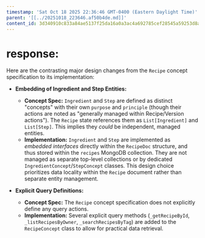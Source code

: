 ```yaml
---
timestamp: 'Sat Oct 18 2025 22:36:46 GMT-0400 (Eastern Daylight Time)'
parent: '[[../20251018_223646.af50b4de.md]]'
content_id: 3d340910c833a84ae5137f25da16a0a3ac4a692785cef28545a59253d8a6ea9c
---
```


# response:

Here are the contrasting major design changes from the `Recipe` concept specification to its implementation:

* **Embedding of Ingredient and Step Entities:**
  * **Concept Spec:** `Ingredient` and `Step` are defined as distinct "concepts" with their own `purpose` and `principle` (though their actions are noted as "generally managed within Recipe/Version actions"). The `Recipe` state references them as `List[Ingredient]` and `List[Step]`. This implies they *could* be independent, managed entities.
  * **Implementation:** `Ingredient` and `Step` are implemented as *embedded interfaces* directly within the `RecipeDoc` structure, and thus stored within the `recipes` MongoDB collection. They are not managed as separate top-level collections or by dedicated `IngredientConcept`/`StepConcept` classes. This design choice prioritizes data locality within the `Recipe` document rather than separate entity management.

* **Explicit Query Definitions:**
  * **Concept Spec:** The `Recipe` concept specification does not explicitly define any query actions.
  * **Implementation:** Several explicit query methods (`_getRecipeById`, `_listRecipesByOwner`, `_searchRecipesByTag`) are added to the `RecipeConcept` class to allow for practical data retrieval.

